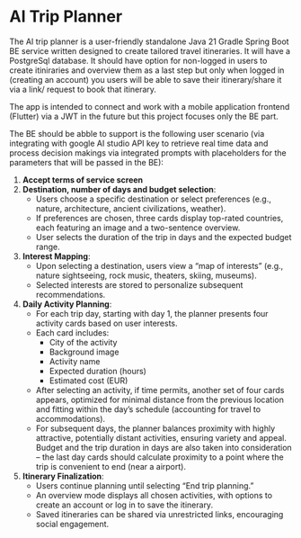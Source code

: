 # AI Trip Planner

The AI trip planner is a user-friendly standalone Java 21 Gradle Spring Boot BE service written designed to create tailored travel itineraries. It will have a PostgreSql database. It should have option for non-logged in users to create itiniraries and overview them as a last step but only when logged in (creating an account) you users will be able to save their itinerary/share it via a link/ request to book that itinerary.

The app is intended to connect and work with a mobile application frontend (Flutter) via a JWT in the future but this project focuses only the BE part.

The BE should be abble to support is the following user scenario (via integrating with google AI studio API key to retrieve real time data and process decision makings via integrated prompts with placeholders for the parameters that will be passed in the BE):

1.  **Accept terms of service screen**
2.  **Destination, number of days and budget selection**:
    *   Users choose a specific destination or select preferences (e.g., nature, architecture, ancient civilizations, weather).
    *   If preferences are chosen, three cards display top-rated countries, each featuring an image and a two-sentence overview.
    *   User selects the duration of the trip in days and the expected budget range.
3.  **Interest Mapping**:
    *   Upon selecting a destination, users view a “map of interests” (e.g., nature sightseeing, rock music, theaters, skiing, museums).
    *   Selected interests are stored to personalize subsequent recommendations.
4.  **Daily Activity Planning**:
    *   For each trip day, starting with day 1, the planner presents four activity cards based on user interests.
    *   Each card includes:
        *   City of the activity
        *   Background image
        *   Activity name
        *   Expected duration (hours)
        *   Estimated cost (EUR)
    *   After selecting an activity, if time permits, another set of four cards appears, optimized for minimal distance from the previous location and fitting within the day’s schedule (accounting for travel to accommodations).
    *   For subsequent days, the planner balances proximity with highly attractive, potentially distant activities, ensuring variety and appeal. Budget and the trip duration in days are also taken into consideration – the last day cards should calculate proximity to a point where the trip is convenient to end (near a airport).
5.  **Itinerary Finalization**:
    *   Users continue planning until selecting “End trip planning.”
    *   An overview mode displays all chosen activities, with options to create an account or log in to save the itinerary.
    *   Saved itineraries can be shared via unrestricted links, encouraging social engagement.
